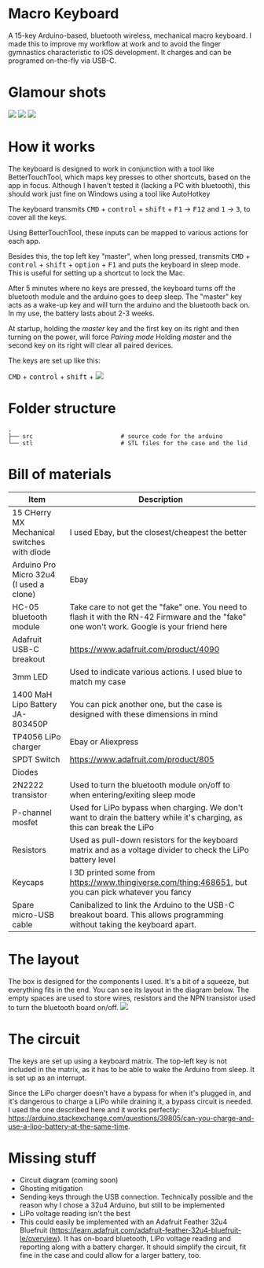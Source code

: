 # Macro Keyboard
A 15-key Arduino-based, bluetooth wireless, mechanical macro keyboard.
I made this to improve my workflow at work and to avoid the finger gymnastics characteristic to iOS development. It charges and can be programed on-the-fly via USB-C.
# Glamour shots
![](/rsc/final3.jpg)
![](/rsc/final1.jpg)
![](/rsc/final2.jpg)
# How it works
The keyboard is designed to work in conjunction with a tool like BetterTouchTool, which maps key presses to other shortcuts, based on the app in focus. Although I haven't tested it (lacking a PC with bluetooth), this should work just fine on Windows using a tool like AutoHotkey

The keyboard transmits <kbd>CMD</kbd> + <kbd>control</kbd> + <kbd>shift</kbd> + <kbd>F1</kbd> -> <kbd>F12</kbd> and <kbd>1</kbd> ->  <kbd>3</kbd>, to cover all the keys.

Using BetterTouchTool, these inputs can be mapped to various actions for each app.

Besides this, the top left key "master", when long pressed, transmits <kbd>CMD</kbd> + <kbd>control</kbd> + <kbd>shift</kbd> + <kbd>option</kbd> + <kbd>F1</kbd> and puts the keyboard in sleep mode. This is useful for setting up a shortcut to lock the Mac.

After 5 minutes where no keys are pressed, the keyboard turns off the bluetooth module and the arduino goes to deep sleep. The "master" key acts as a wake-up key and will turn the arduino and the bluetooth back on.
In my use, the battery lasts about 2-3 weeks.

At startup, holding the *master* key and the first key on its right and then turning on the power, will force *Pairing mode*
Holding *master* and the second key on its right will clear all paired devices.

The keys are set up like this:

<kbd>CMD</kbd> + <kbd>control</kbd> + <kbd>shift</kbd> + 
![](/rsc/key_layout.png)

# Folder structure

    .
    ├── src                         # source code for the arduino
    └── stl                         # STL files for the case and the lid

# Bill of materials
| Item | Description |
| ------ | ------ |
| 15 CHerry MX Mechanical switches with diode | I used Ebay, but the closest/cheapest the better |
| Arduino Pro Micro 32u4 (I used a clone) | Ebay |
| HC-05 bluetooth module | Take care to not get the "fake" one. You need to flash it with the RN-42 Firmware and the "fake" one won't work. Google is your friend here |
| Adafruit USB-C breakout | https://www.adafruit.com/product/4090 |
| 3mm LED | Used to indicate various actions. I used blue to match my case |
| 1400 MaH Lipo Battery JA-803450P | You can pick another one, but the case is designed with these dimensions in mind |
| TP4056 LiPo charger | Ebay or Aliexpress |
| SPDT Switch | https://www.adafruit.com/product/805 |
| Diodes | |
| 2N2222 transistor | Used to turn the bluetooth module on/off to when entering/exiting sleep mode |
| P-channel mosfet | Used for LiPo bypass when charging. We don't want to drain the battery while it's charging, as this can break the LiPo |
| Resistors | Used as pull-down resistors for the keyboard matrix and as a voltage divider to check the LiPo battery level |
| Keycaps | I 3D printed some from https://www.thingiverse.com/thing:468651, but you can pick whatever you fancy |
| Spare micro-USB cable | Canibalized to link the Arduino to the USB-C breakout board. This allows programming without taking the keyboard apart. |

# The layout
The box is designed for the components I used. It's a bit of a squeeze, but everything fits in the end. You can see its layout in the diagram below. The empty spaces are used to store wires, resistors and the NPN transistor used to turn the bluetooth board on/off.
![](/rsc/layout_diagram.png)

# The circuit
The keys are set up using a keyboard matrix. The top-left key is not included in the matrix, as it has to be able to wake the Arduino from sleep. It is set up as an interrupt.

Since the LiPo charger doesn't have a bypass for when it's plugged in, and it's dangerous to charge a LiPo while draining it, a bypass circuit is needed. I used the one described here and it works perfectly: https://arduino.stackexchange.com/questions/39805/can-you-charge-and-use-a-lipo-battery-at-the-same-time.

# Missing stuff
- Circuit diagram (coming soon)
- Ghosting mitigation
- Sending keys through the USB connection. Technically possible and the reason why I chose a 32u4 Arduino, but still to be implemented
- LiPo voltage reading isn't the best
- This could easily be implemented with an Adafruit Feather 32u4 Bluefruit (https://learn.adafruit.com/adafruit-feather-32u4-bluefruit-le/overview). It has on-board bluetooth, LiPo voltage reading and reporting along with a battery charger. It should simplify the circuit, fit fine in the case and could allow for a larger battery, too.